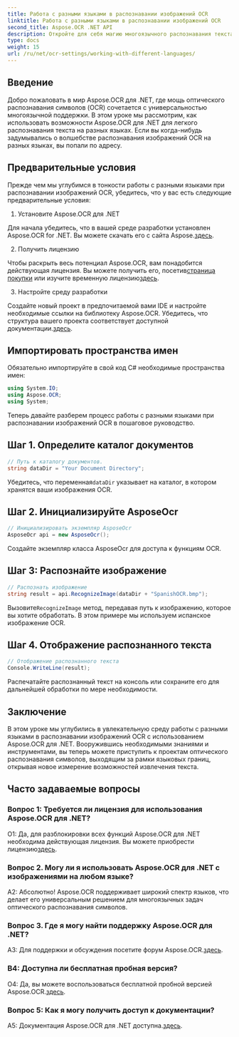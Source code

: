 ```yaml
---
title: Работа с разными языками в распознавании изображений OCR
linktitle: Работа с разными языками в распознавании изображений OCR
second_title: Aspose.OCR .NET API
description: Откройте для себя магию многоязычного распознавания текста с помощью Aspose.OCR для .NET. Легко извлекайте текст на разных языках.
type: docs
weight: 15
url: /ru/net/ocr-settings/working-with-different-languages/
---
```

## Введение

Добро пожаловать в мир Aspose.OCR для .NET, где мощь оптического распознавания символов (OCR) сочетается с универсальностью многоязычной поддержки. В этом уроке мы рассмотрим, как использовать возможности Aspose.OCR для .NET для легкого распознавания текста на разных языках. Если вы когда-нибудь задумывались о волшебстве распознавания изображений OCR на разных языках, вы попали по адресу.

## Предварительные условия

Прежде чем мы углубимся в тонкости работы с разными языками при распознавании изображений OCR, убедитесь, что у вас есть следующие предварительные условия:

1. Установите Aspose.OCR для .NET

 Для начала убедитесь, что в вашей среде разработки установлен Aspose.OCR for .NET. Вы можете скачать его с сайта Aspose.[здесь](https://releases.aspose.com/ocr/net/).

2. Получить лицензию

 Чтобы раскрыть весь потенциал Aspose.OCR, вам понадобится действующая лицензия. Вы можете получить его, посетив[страница покупки](https://purchase.aspose.com/buy) или изучите временную лицензию[здесь](https://purchase.aspose.com/temporary-license/).

3. Настройте среду разработки

Создайте новый проект в предпочитаемой вами IDE и настройте необходимые ссылки на библиотеку Aspose.OCR. Убедитесь, что структура вашего проекта соответствует доступной документации.[здесь](https://reference.aspose.com/ocr/net/).

## Импортировать пространства имен

Обязательно импортируйте в свой код C# необходимые пространства имен:

```csharp
using System.IO;
using Aspose.OCR;
using System;
```

Теперь давайте разберем процесс работы с разными языками при распознавании изображений OCR в пошаговое руководство.

## Шаг 1. Определите каталог документов

```csharp
// Путь к каталогу документов.
string dataDir = "Your Document Directory";
```

 Убедитесь, что переменная`dataDir` указывает на каталог, в котором хранятся ваши изображения OCR.

## Шаг 2. Инициализируйте AsposeOcr

```csharp
// Инициализировать экземпляр AsposeOcr
AsposeOcr api = new AsposeOcr();
```

Создайте экземпляр класса AsposeOcr для доступа к функциям OCR.

## Шаг 3: Распознайте изображение

```csharp
// Распознать изображение
string result = api.RecognizeImage(dataDir + "SpanishOCR.bmp");
```

 Вызовите`RecognizeImage` метод, передавая путь к изображению, которое вы хотите обработать. В этом примере мы используем испанское изображение OCR.

## Шаг 4. Отображение распознанного текста

```csharp
// Отображение распознанного текста
Console.WriteLine(result);
```

Распечатайте распознанный текст на консоль или сохраните его для дальнейшей обработки по мере необходимости.

## Заключение

В этом уроке мы углубились в увлекательную среду работы с разными языками в распознавании изображений OCR с использованием Aspose.OCR для .NET. Вооружившись необходимыми знаниями и инструментами, вы теперь можете приступить к проектам оптического распознавания символов, выходящим за рамки языковых границ, открывая новое измерение возможностей извлечения текста.

## Часто задаваемые вопросы

### Вопрос 1: Требуется ли лицензия для использования Aspose.OCR для .NET?

 О1: Да, для разблокировки всех функций Aspose.OCR для .NET необходима действующая лицензия. Вы можете приобрести лицензию[здесь](https://purchase.aspose.com/buy).

### Вопрос 2. Могу ли я использовать Aspose.OCR для .NET с изображениями на любом языке?

А2: Абсолютно! Aspose.OCR поддерживает широкий спектр языков, что делает его универсальным решением для многоязычных задач оптического распознавания символов.

### Вопрос 3. Где я могу найти поддержку Aspose.OCR для .NET?

 A3: Для поддержки и обсуждения посетите форум Aspose.OCR.[здесь](https://forum.aspose.com/c/ocr/16).

### В4: Доступна ли бесплатная пробная версия?

 О4: Да, вы можете воспользоваться бесплатной пробной версией Aspose.OCR.[здесь](https://releases.aspose.com/).

### Вопрос 5: Как я могу получить доступ к документации?

 A5: Документация Aspose.OCR для .NET доступна.[здесь](https://reference.aspose.com/ocr/net/).